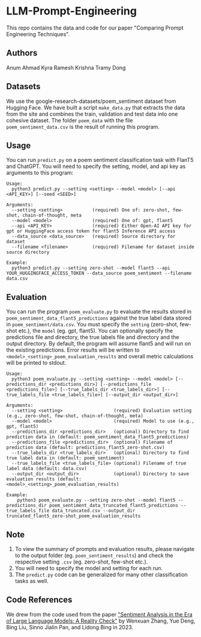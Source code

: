 # LLM-Prompt-Engineering

This repo contains the data and code for our paper "Comparing Prompt Engineering Techniques".

## Authors
Anum Ahmad 
Kyra Ramesh Krishna
Tramy Dong

## Datasets 
We use the google-research-datasets/poem_sentiment dataset from Hugging Face. We have built a script `make_data.py` that extracts the data from the site and combines the train, validation and test data into one cohesive dataset. The folder `poem_data` with the file `poem_sentiment_data.csv` is the result of running this program.

## Usage
You can run `predict.py` on a poem sentiment classification task with FlanT5 and ChatGPT. You will need to specify the setting, model, and api key as arguments to this program:
```
Usage:
  python3 predict.py --setting <setting> --model <model> [--api <API_KEY>] [--seed <SEED>]

Arguments:
  --setting <setting>           (required) One of: zero-shot, few-shot, chain-of-thought, meta
  --model <model>               (required) One of: gpt, flant5
  --api <API_KEY>               (required) Either Open-AI API key for gpt or HuggingFace access token for flant5 Inference API access
  --data_source <data_source>   (required) Source directory for dataset
  --filename <filename>         (required) Filename for dataset inside source directory

Example:
  python3 predict.py --setting zero-shot --model flant5 --api YOUR_HUGGINGFACE_ACCESS_TOKEN --data_source poem_sentiment --filename data.csv
```

## Evaluation
You can run the program `poem_evaluate.py` to evaluate the results stored in `poem_sentiment_data_flant5_predictions` against the true label data stored in `poem_sentiment/data.csv`. You must specify the `setting` (zero-shot, few-shot etc.), the `model` (eg. gpt, flant5). You can optionally specify the predictions file and directory, the true labels file and directory and the output directory. By default, the program will assume flant5 and will run on the existing predictions. Error results will be written to `<model>_<setting>_poem_evaluation_results` and overall metric calculations will be printed to stdout. 
```
Usage:
  python3 poem_evaluate.py --setting <setting> --model <model> [--predictions_dir <predictions_dir>] [--predictions_file <predictions_file>] [--true_labels_dir <true_labels_dir>] [--true_labels_file <true_labels_file>] [--output_dir <output_dir>]

Arguments:
  --setting <setting>                   (required) Evaluation setting (e.g., zero-shot, few-shot, chain-of-thought, meta)
  --model <model>                       (required) Model to use (e.g., gpt, flant5)
  --predictions_dir <predictions_dir>   (optional) Directory to find prediction data in (default: poem_sentiment_data_flant5_predictions)
  --predictions_file <predictions_dir>  (optional) Filename of prediction data (default: predictions_flant5_zero-shot.csv)
  --true_labels_dir <true_labels_dir>   (optional) Directory to find true label data in (default: poem_sentiment)
  --true_labels_file <true_labels_file> (optional) Filename of true label data (default: data.csv)
  --output_dir <output_dir>             (optional) Directory to save evaluation results (default: <model>_<setting>_poem_evaluation_results)

Example:
    python3 poem_evaluate.py --setting zero-shot --model flant5 --predictions_dir poem_sentiment_data_truncated_flant5_predictions --true_labels_file data_truncated.csv --output_dir truncated_flant5_zero-shot_poem_evaluation_results
```

## Note
1. To view the summary of prompts and evaluation results, please navigate to the output folder (eg. `poen_sentiment_results`) and check the respective setting `.csv` (eg. zero-shot, few-shot etc.).
2. You will need to specify the model and setting for each run. 
3. The `predict.py` code can be generalized for many other classification tasks as well.

## Code References
We drew from the code used from the paper ["Sentiment Analysis in the Era of Large Language Models: A Reality Check"](https://arxiv.org/abs/2305.15005) by Wenxuan Zhang, Yue Deng, Bing Liu, Sinno Jialin Pan, and Lidong Bing in 2023.
